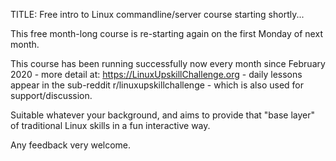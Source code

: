 TITLE: Free intro to Linux commandline/server course starting shortly... 

This free month-long course is re-starting again on the first Monday of next month.

This course has been running successfully now every month since February 2020 - more detail at: https://LinuxUpskillChallenge.org - daily lessons appear in the sub-reddit r/linuxupskillchallenge - which is also used for support/discussion.

Suitable whatever your background, and aims to provide that "base layer" of traditional Linux skills in a fun interactive way.

Any feedback very welcome.
